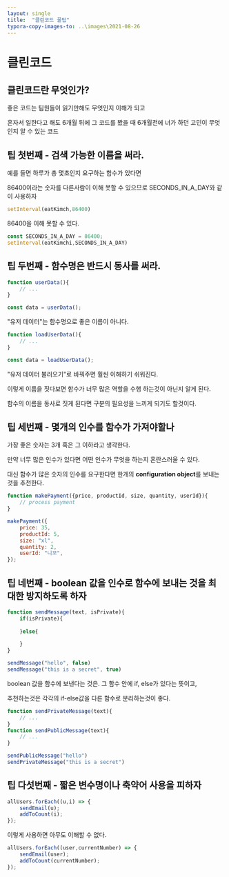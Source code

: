 ```yaml
---
layout: single
title:  "클린코드 꿀팁"
typora-copy-images-to: ..\images\2021-08-26
---
```


# 클린코드

## 클린코드란 무엇인가?

좋은 코드는 팀원들이 읽기만해도 무엇인지 이해가 되고

혼자서 일한다고 해도 6개월 뒤에 그 코드를 봤을 때 6개월전에 너가 하던 고민이 무엇인지 알 수 있는 코드




## 팁 첫번째 - 검색 가능한 이름을 써라.

예를 들면 하루가 총 몇초인지 요구하는 함수가 있다면

86400이라는 숫자를 다른사람이 이해 못할 수 있으므로 SECONDS_IN_A_DAY와 같이 사용하자



```javascript
setInterval(eatKimch,86400)
```

86400을 이해 못할 수 있다.

```javascript
const SECONDS_IN_A_DAY = 86400;
setInterval(eatKimchi,SECONDS_IN_A_DAY)
```



## 팁 두번째 - 함수명은 반드시 동사를 써라.



```javascript
function userData(){
    // ...
}

const data = userData();
```

"유저 데이터"는 함수명으로 좋은 이름이 아니다.

```javascript
function loadUserData(){
    // ...
}

const data = loadUserData();
```

"유저 데이터 불러오기"로 바꿔주면 훨씬 이해하기 쉬워진다.



이렇게 이름을 짓다보면 함수가 너무 많은 역할을 수행 하는것이 아닌지 알게 된다.

함수의 이름을 동사로 짓게 된다면 구분의 필요성을 느끼게 되기도 할것이다.



## 팁 세번째 - 몇개의 인수를 함수가 가져야할나

가장 좋은 숫자는 3개 혹은 그 이하라고 생각한다.

만약 너무 많은 인수가 있다면 어떤 인수가 무엇을 하는지 혼란스러울 수 있다.

대신 함수가 많은 숫자의 인수를 요구한다면 한개의 **configuration object**를 보내는 것을 추천한다.

```javascript
function makePayment({price, productId, size, quantity, userId}){
	// process payment
}

makePayment({
    price: 35,
    productId: 5,
    size: "xl",
    quantity: 2,
    userId: "니꼬",
});
```



## 팁 네번째 - boolean 값을 인수로 함수에 보내는 것을 최대한 방지하도록 하자

```javascript
function sendMessage(text, isPrivate){
    if(isPrivate){
        
    }else{
        
    }
}

sendMessage("hello", false)
sendMessage("this is a secret", true)
```

boolean 값을 함수에 보낸다는 것은. 그 함수 안에 if, else가 있다는 뜻이고,

추천하는것은 각각의 if-else값을 다른 함수로 분리하는것이 좋다.

```javascript
function sendPrivateMessage(text){
    // ...
}
function sendPublicMessage(text){
    // ...
}

sendPublicMessage("hello")
sendPrivateMessage("this is a secret")

```



## 팁 다섯번째 - 짧은 변수명이나 축약어 사용을 피하자

```javascript
allUsers.forEach((u,i) => {
	sendEmail(u);
	addToCount(i);
});
```

이렇게 사용하면 아무도 이해할 수 없다.

```javascript
allUsers.forEach((user,currentNumber) => {
	sendEmail(user);
	addToCount(currentNumber);
});
```

